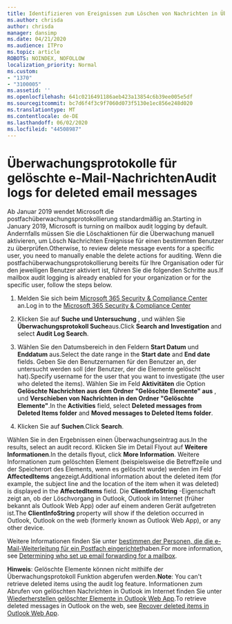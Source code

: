 ```yaml
---
title: Identifizieren von Ereignissen zum Löschen von Nachrichten in Überwachungsprotokollen
ms.author: chrisda
author: chrisda
manager: dansimp
ms.date: 04/21/2020
ms.audience: ITPro
ms.topic: article
ROBOTS: NOINDEX, NOFOLLOW
localization_priority: Normal
ms.custom:
- "1370"
- "3100005"
ms.assetid: ''
ms.openlocfilehash: 641c0216491186aeb423a13854c6b39ee005e5df
ms.sourcegitcommit: bc7d6f4f3c9f7060d073f5130e1ec856e248d020
ms.translationtype: MT
ms.contentlocale: de-DE
ms.lasthandoff: 06/02/2020
ms.locfileid: "44508987"
---
```

# <a name="audit-logs-for-deleted-email-messages"></a><span data-ttu-id="61e12-102">Überwachungsprotokolle für gelöschte e-Mail-Nachrichten</span><span class="sxs-lookup"><span data-stu-id="61e12-102">Audit logs for deleted email messages</span></span>

<span data-ttu-id="61e12-103">Ab Januar 2019 wendet Microsoft die postfachüberwachungsprotokollierung standardmäßig an.</span><span class="sxs-lookup"><span data-stu-id="61e12-103">Starting in January 2019, Microsoft is turning on mailbox audit logging by default.</span></span> <span data-ttu-id="61e12-104">Andernfalls müssen Sie die Löschaktionen für die Überwachung manuell aktivieren, um Lösch Nachrichten Ereignisse für einen bestimmten Benutzer zu überprüfen.</span><span class="sxs-lookup"><span data-stu-id="61e12-104">Otherwise, to review delete message events for a specific user, you need to manually enable the delete actions for auditing.</span></span> <span data-ttu-id="61e12-105">Wenn die postfachüberwachungsprotokollierung bereits für Ihre Organisation oder für den jeweiligen Benutzer aktiviert ist, führen Sie die folgenden Schritte aus.</span><span class="sxs-lookup"><span data-stu-id="61e12-105">If mailbox audit logging is already enabled for your organization or for the specific user, follow the steps below.</span></span>

1. <span data-ttu-id="61e12-106">Melden Sie sich beim [Microsoft 365 Security & Compliance Center](https://protection.office.com/) an.</span><span class="sxs-lookup"><span data-stu-id="61e12-106">Log in to the [Microsoft 365 Security & Compliance Center](https://protection.office.com/)</span></span>

2. <span data-ttu-id="61e12-107">Klicken Sie auf **Suche und Untersuchung** , und wählen Sie **Überwachungsprotokoll Suche**aus.</span><span class="sxs-lookup"><span data-stu-id="61e12-107">Click **Search and Investigation** and select **Audit Log Search**.</span></span>

3. <span data-ttu-id="61e12-108">Wählen Sie den Datumsbereich in den Feldern **Start Datum** und **Enddatum** aus.</span><span class="sxs-lookup"><span data-stu-id="61e12-108">Select the date range in the **Start date** and **End date** fields.</span></span> <span data-ttu-id="61e12-109">Geben Sie den Benutzernamen für den Benutzer an, der untersucht werden soll (der Benutzer, der die Elemente gelöscht hat).</span><span class="sxs-lookup"><span data-stu-id="61e12-109">Specify username for the user that you want to investigate (the user who deleted the items).</span></span> <span data-ttu-id="61e12-110">Wählen Sie im Feld **Aktivitäten** die Option **Gelöschte Nachrichten aus dem Ordner "Gelöschte Elemente" aus** , und **Verschieben von Nachrichten in den Ordner "Gelöschte Elemente"**.</span><span class="sxs-lookup"><span data-stu-id="61e12-110">In the **Activities** field, select **Deleted messages from Deleted Items folder** and **Moved messages to Deleted Items folder**.</span></span>

4. <span data-ttu-id="61e12-111">Klicken Sie auf **Suchen**.</span><span class="sxs-lookup"><span data-stu-id="61e12-111">Click **Search**.</span></span>

<span data-ttu-id="61e12-112">Wählen Sie in den Ergebnissen einen Überwachungseintrag aus.</span><span class="sxs-lookup"><span data-stu-id="61e12-112">In the results, select an audit record.</span></span> <span data-ttu-id="61e12-113">Klicken Sie im Detail Flyout auf **Weitere Informationen**.</span><span class="sxs-lookup"><span data-stu-id="61e12-113">In the details flyout, click **More Information**.</span></span> <span data-ttu-id="61e12-114">Weitere Informationen zum gelöschten Element (beispielsweise die Betreffzeile und der Speicherort des Elements, wenn es gelöscht wurde) werden im Feld **AffectedItems** angezeigt.</span><span class="sxs-lookup"><span data-stu-id="61e12-114">Additional information about the deleted item (for example, the subject line and the location of the item when it was deleted) is displayed in the **AffectedItems** field.</span></span> <span data-ttu-id="61e12-115">Die **ClientInfoString** -Eigenschaft zeigt an, ob der Löschvorgang in Outlook, Outlook im Internet (früher bekannt als Outlook Web App) oder auf einem anderen Gerät aufgetreten ist.</span><span class="sxs-lookup"><span data-stu-id="61e12-115">The **ClientInfoString** property will show if the deletion occurred in Outlook, Outlook on the web (formerly known as Outlook Web App), or any other device.</span></span>

<span data-ttu-id="61e12-116">Weitere Informationen finden Sie unter [bestimmen der Personen, die die e-Mail-Weiterleitung für ein Postfach eingerichtet](https://docs.microsoft.com/microsoft-365/compliance/auditing-troubleshooting-scenarios#determine-if-a-user-deleted-email-items)haben.</span><span class="sxs-lookup"><span data-stu-id="61e12-116">For more information, see [Determining who set up email forwarding for a mailbox](https://docs.microsoft.com/microsoft-365/compliance/auditing-troubleshooting-scenarios#determine-if-a-user-deleted-email-items).</span></span>

<span data-ttu-id="61e12-117">**Hinweis**: Gelöschte Elemente können nicht mithilfe der Überwachungsprotokoll Funktion abgerufen werden.</span><span class="sxs-lookup"><span data-stu-id="61e12-117">**Note**: You can't retrieve deleted items using the audit log feature.</span></span> <span data-ttu-id="61e12-118">Informationen zum Abrufen von gelöschten Nachrichten in Outlook im Internet finden Sie unter [Wiederherstellen gelöschter Elemente in Outlook Web App](https://support.office.com/article/C3D8FC15-EEEF-4F1C-81DF-E27964B7EDD4).</span><span class="sxs-lookup"><span data-stu-id="61e12-118">To retrieve deleted messages in Outlook on the web, see [Recover deleted items in Outlook Web App](https://support.office.com/article/C3D8FC15-EEEF-4F1C-81DF-E27964B7EDD4).</span></span>
